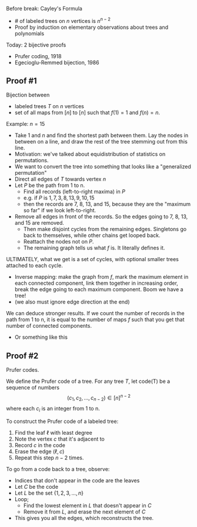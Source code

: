 Before break: Cayley's Formula
- \# of labeled trees on $n$ vertices is $n^{n-2}$
- Proof by induction on elementary observations about trees and polynomials

Today: 2 bijective proofs
- Prufer coding, 1918
- Egecioglu-Remmed bijection, 1986

## Proof #1
Bijection between
- labeled trees $T$ on $n$ vertices
- set of all maps from $[n]$ to $[n]$ such that $f(1) = 1$ and $f(n) = n$.

Example: $n=15$
- Take $1$ and $n$ and find the shortest path between them. Lay the nodes in between on a line, and draw the rest of the tree stemming out from this line.
- Motivation: we've talked about equidistribution of statistics on permutations.
- We want to convert the tree into something that looks like a "generalized permutation"
- Direct all edges of $T$ towards vertex $n$
- Let $P$ be the path from 1 to n.
	- Find all records (left-to-right maxima) in $P$
	- e.g. if $P$ is $1, 7, 3, 8, 13, 9, 10, 15$
	- then the records are 7, 8, 13, and 15, because they are the "maximum so far" if we look left-to-right.
- Remove all edges in front of the records. So the edges going to 7, 8, 13, and 15 are removed.
	- Then make disjoint cycles from the remaining edges. Singletons go back to themselves, while other chains get looped back.
	- Reattach the nodes not on $P$.
	- The remaining graph tells us what $f$ is. It literally defines it.

ULTIMATELY, what we get is a set of cycles, with optional smaller trees attached to each cycle.
- Inverse mapping: make the graph from $f$, mark the maximum element in each connected component, link them together in increasing order, break the edge going to each maximum component. Boom we have a tree!
- (we also must ignore edge direction at the end)

We can deduce stronger results. If we count the number of records in the path from 1 to n, it is equal to the number of maps $f$ such that you get that number of connected components.
- Or something like this

## Proof #2
Prufer codes.

We define the Prufer code of a tree. For any tree $T$, let code(T) be a sequence of numbers
$$(c_1, c_2, \dots, c_{n-2}) \in [n]^{n-2}$$
where each $c_i$ is an integer from 1 to n.

To construct the Prufer code of a labeled tree:
1. Find the leaf $\ell$ with least degree
2. Note the vertex $c$ that it's adjacent to
3. Record $c$ in the code
4. Erase the edge $(\ell, c)$
5. Repeat this step ${n-2}$ times.

To go from a code back to a tree, observe:
- Indices that don't appear in the code are the leaves
- Let $C$ be the code
- Let $L$ be the set $\{1, 2, 3, \dots, n\}$
- Loop;
	- Find the lowest element in $L$ that doesn't appear in $C$
	- Remove it from $L$, and erase the next element of $C$
- This gives you all the edges, which reconstructs the tree.